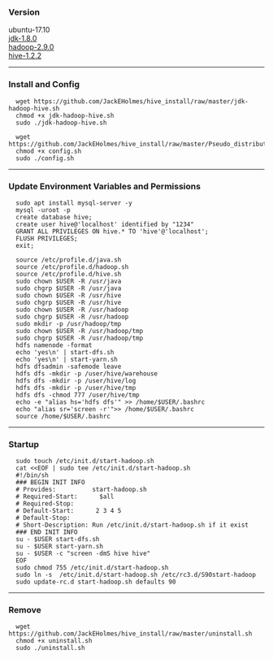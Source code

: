 ### Version
      
   ubuntu-17.10  
   [jdk-1.8.0](http://www.oracle.com/technetwork/java/javase/downloads/jdk8-downloads-2133151.html)  
   [hadoop-2.9.0](http://mirrors.tuna.tsinghua.edu.cn/apache/hadoop/common/hadoop-2.9.0/)  
   [hive-1.2.2](https://mirrors.tuna.tsinghua.edu.cn/apache/hive/hive-1.2.2/)  


* * *

### Install and Config

      wget https://github.com/JackEHolmes/hive_install/raw/master/jdk-hadoop-hive.sh
      chmod +x jdk-hadoop-hive.sh  
      sudo ./jdk-hadoop-hive.sh 

      wget https://github.com/JackEHolmes/hive_install/raw/master/Pseudo_distributed/config.sh  
      chmod +x config.sh  
      sudo ./config.sh  

  
* * *

### Update Environment Variables and Permissions
      sudo apt install mysql-server -y
      mysql -uroot -p
      create database hive;
      create user hive@'localhost' identified by "1234"
      GRANT ALL PRIVILEGES ON hive.* TO 'hive'@'localhost';
      FLUSH PRIVILEGES;
      exit;

      source /etc/profile.d/java.sh  
      source /etc/profile.d/hadoop.sh  
      source /etc/profile.d/hive.sh 
      sudo chown $USER -R /usr/java
      sudo chgrp $USER -R /usr/java
      sudo chown $USER -R /usr/hive
      sudo chgrp $USER -R /usr/hive
      sudo chown $USER -R /usr/hadoop
      sudo chgrp $USER -R /usr/hadoop
      sudo mkdir -p /usr/hadoop/tmp
      sudo chown $USER -R /usr/hadoop/tmp
      sudo chgrp $USER -R /usr/hadoop/tmp
      hdfs namenode -format
      echo 'yes\n' | start-dfs.sh
      echo 'yes\n' | start-yarn.sh
      hdfs dfsadmin -safemode leave
      hdfs dfs -mkdir -p /user/hive/warehouse
      hdfs dfs -mkdir -p /user/hive/log
      hdfs dfs -mkdir -p /user/hive/tmp
      hdfs dfs -chmod 777 /user/hive/tmp
      echo -e "alias hs='hdfs dfs'" >> /home/$USER/.bashrc
      echo "alias sr='screen -r'">> /home/$USER/.bashrc
      source /home/$USER/.bashrc

* * *
### Startup
      
      sudo touch /etc/init.d/start-hadoop.sh
      cat <<EOF | sudo tee /etc/init.d/start-hadoop.sh
      #!/bin/sh
      ### BEGIN INIT INFO
      # Provides:          start-hadoop.sh
      # Required-Start:      $all
      # Required-Stop:
      # Default-Start:      2 3 4 5
      # Default-Stop:
      # Short-Description: Run /etc/init.d/start-hadoop.sh if it exist
      ### END INIT INFO
      su - $USER start-dfs.sh
      su - $USER start-yarn.sh
      su - $USER -c "screen -dmS hive hive"
      EOF
      sudo chmod 755 /etc/init.d/start-hadoop.sh
      sudo ln -s  /etc/init.d/start-hadoop.sh /etc/rc3.d/S90start-hadoop
      sudo update-rc.d start-hadoop.sh defaults 90



* * *
### Remove
     
      wget https://github.com/JackEHolmes/hive_install/raw/master/uninstall.sh  
      chmod +x uninstall.sh  
      sudo ./uninstall.sh   

